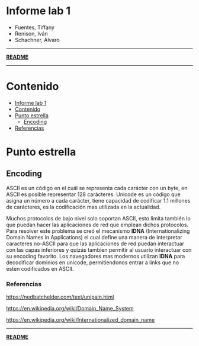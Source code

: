 # Informe lab 1

- Fuentes, Tiffany
- Renison, Iván
- Schachner, Álvaro

---

**[README](README.md)**

---

# Contenido

- [Informe lab 1](#informe-lab-1)
- [Contenido](#contenido)
- [Punto estrella](#punto-estrella)
  - [Encoding](#encoding)
- [Referencias](#referencias)

# Punto estrella

## Encoding

ASCII es un código en el cuál se representa cada carácter con un byte, en ASCII es posible representar 128 carácteres. Unicode es un código que asigna un número a cada carácter, tiene capacidad de codificar 1.1 millones de carácteres, es la codificación mas utilizada en la actualidad.

Muchos protocolos de bajo nivel solo soportan ASCII, esto limita también lo que puedan hacer las aplicaciones de red que emplean dichos protocolos. Para resolver este problema se creó el mecanismo **IDNA** (Internationalizing Domain Names in Applications) el cual define una manera de interpretar caracteres no-ASCII para que las aplicaciones de red puedan interactuar con las capas inferiores y quizás tambien permitir al usuario interactuar con su encoding favorito.
Los navegadores mas modernos utilizan **IDNA** para decodificar dominios en unicode, permitiendonos entrar a links que no esten codificados en ASCII.

### Referencias

https://nedbatchelder.com/text/unipain.html

https://en.wikipedia.org/wiki/Domain_Name_System

https://en.wikipedia.org/wiki/Internationalized_domain_name

---

**[README](README.md)**
